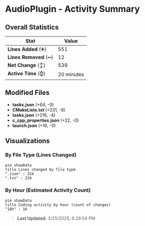 # AudioPlugin - Activity Summary 

## Overall Statistics

| Stat                   | Value                                                             |
| ---------------------- | ----------------------------------------------------------------- |
| **Lines Added** (➕)   | 551                                          |
| **Lines Removed** (➖) | 12                                        |
| **Net Change** (↕)    | 539                |
| **Active Time** (⌚)   | 20 minutes |


## Modified Files
- **tasks.json** (+64, -0)
- **CMakeLists.txt** (+231, -8)
- **tasks.json** (+216, -4)
- **c_cpp_properties.json** (+22, -0)
- **launch.json** (+18, -0)

## Visualizations

### By File Type (Lines Changed)

```mermaid
pie showData
title Lines changed by file type
".json" : 324
".txt" : 239
```

### By Hour (Estimated Activity Count)

```mermaid
pie showData
title Coding activity by hour (count of changes)
"18h" : 16
```


> **Last Updated:** 3/25/2025, 6:29:54 PM